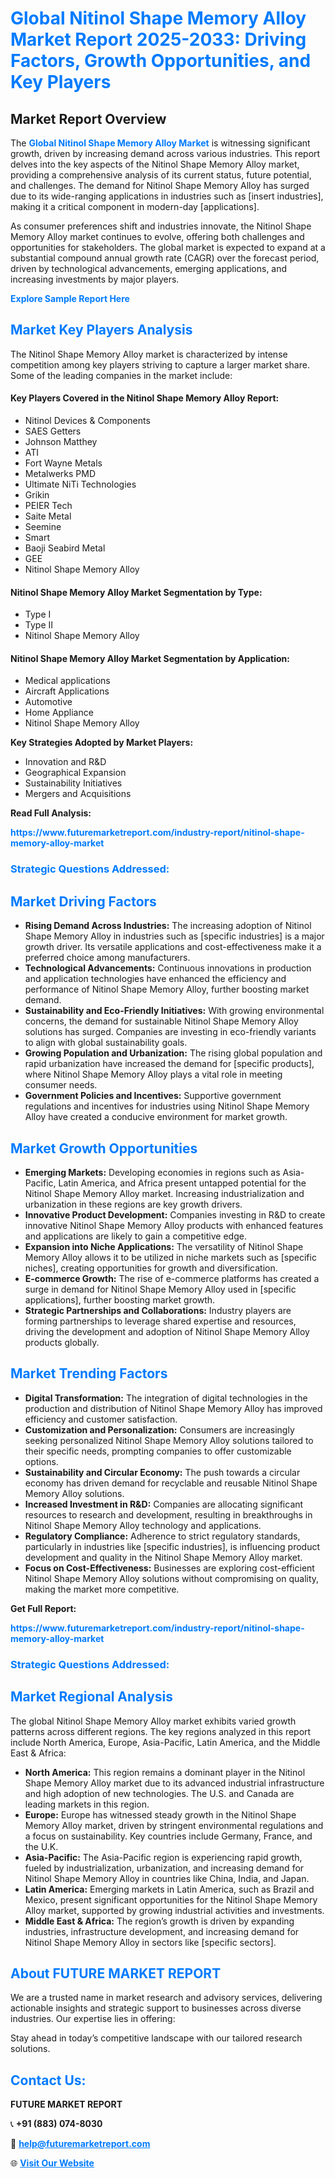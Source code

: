 <h1 style="color: #007BFF;">Global Nitinol Shape Memory Alloy Market Report 2025-2033: Driving Factors, Growth Opportunities, and Key Players</h1>

<section id="overview">
<h2>Market Report Overview</h2>
<p>The <a href="https://www.futuremarketreport.com/industry-report/nitinol-shape-memory-alloy-market" style="color: #007BFF; text-decoration: none;"><strong>Global Nitinol Shape Memory Alloy Market</strong></a> is witnessing significant growth, driven by increasing demand across various industries. This report delves into the key aspects of the Nitinol Shape Memory Alloy market, providing a comprehensive analysis of its current status, future potential, and challenges. The demand for Nitinol Shape Memory Alloy has surged due to its wide-ranging applications in industries such as [insert industries], making it a critical component in modern-day [applications].</p>
<p>As consumer preferences shift and industries innovate, the Nitinol Shape Memory Alloy market continues to evolve, offering both challenges and opportunities for stakeholders. The global market is expected to expand at a substantial compound annual growth rate (CAGR) over the forecast period, driven by technological advancements, emerging applications, and increasing investments by major players.</p>
</section>

<section id="overview">
<p><a href="https://www.futuremarketreport.com/request-sample/reportId=85735" style="color: #007BFF; text-decoration: none;"><strong>Explore Sample Report Here</strong></a></p>
</section>

<section id="key-players">
<h2 style="color: #007BFF;">Market Key Players Analysis</h2>
<p>The Nitinol Shape Memory Alloy market is characterized by intense competition among key players striving to capture a larger market share. Some of the leading companies in the market include:</p>
<h4>Key Players Covered in the Nitinol Shape Memory Alloy Report:</h4>
<ul><li>Nitinol Devices &amp; Components</li><li>SAES Getters</li><li>Johnson Matthey</li><li>ATI</li><li>Fort Wayne Metals</li><li>Metalwerks PMD</li><li>Ultimate NiTi Technologies</li><li>Grikin</li><li>PEIER Tech</li><li>Saite Metal</li><li>Seemine</li><li>Smart</li><li>Baoji Seabird Metal</li><li>GEE</li><li>Nitinol Shape Memory Alloy</li></ul>
<h4>Nitinol Shape Memory Alloy Market Segmentation by Type:</h4>
<ul><li>Type I</li><li>Type II</li><li>Nitinol Shape Memory Alloy</li></ul>

<h4>Nitinol Shape Memory Alloy Market Segmentation by Application:</h4>
<ul><li>Medical applications</li><li>Aircraft Applications</li><li>Automotive</li><li>Home Appliance</li><li>Nitinol Shape Memory Alloy</li></ul>
<p><strong>Key Strategies Adopted by Market Players:</strong></p>
<ul>
<li>Innovation and R&D</li>
<li>Geographical Expansion</li>
<li>Sustainability Initiatives</li>
<li>Mergers and Acquisitions</li>
</ul>
</section>

<section>
<p><strong>Read Full Analysis: </strong></p><a href="https://www.futuremarketreport.com/industry-report/nitinol-shape-memory-alloy-market" style="color: #007BFF; text-decoration: none;"><strong>https://www.futuremarketreport.com/industry-report/nitinol-shape-memory-alloy-market</strong></a>
<h3 style="color: #007BFF;">Strategic Questions Addressed:</h3>
</section>

<section id="driving-factors">
<h2 style="color: #007BFF;">Market Driving Factors</h2>
<ul>
<li><strong>Rising Demand Across Industries:</strong> The increasing adoption of Nitinol Shape Memory Alloy in industries such as [specific industries] is a major growth driver. Its versatile applications and cost-effectiveness make it a preferred choice among manufacturers.</li>
<li><strong>Technological Advancements:</strong> Continuous innovations in production and application technologies have enhanced the efficiency and performance of Nitinol Shape Memory Alloy, further boosting market demand.</li>
<li><strong>Sustainability and Eco-Friendly Initiatives:</strong> With growing environmental concerns, the demand for sustainable Nitinol Shape Memory Alloy solutions has surged. Companies are investing in eco-friendly variants to align with global sustainability goals.</li>
<li><strong>Growing Population and Urbanization:</strong> The rising global population and rapid urbanization have increased the demand for [specific products], where Nitinol Shape Memory Alloy plays a vital role in meeting consumer needs.</li>
<li><strong>Government Policies and Incentives:</strong> Supportive government regulations and incentives for industries using Nitinol Shape Memory Alloy have created a conducive environment for market growth.</li>
</ul>
</section>

<section id="growth-opportunities">
<h2 style="color: #007BFF;">Market Growth Opportunities</h2>
<ul>
<li><strong>Emerging Markets:</strong> Developing economies in regions such as Asia-Pacific, Latin America, and Africa present untapped potential for the Nitinol Shape Memory Alloy market. Increasing industrialization and urbanization in these regions are key growth drivers.</li>
<li><strong>Innovative Product Development:</strong> Companies investing in R&D to create innovative Nitinol Shape Memory Alloy products with enhanced features and applications are likely to gain a competitive edge.</li>
<li><strong>Expansion into Niche Applications:</strong> The versatility of Nitinol Shape Memory Alloy allows it to be utilized in niche markets such as [specific niches], creating opportunities for growth and diversification.</li>
<li><strong>E-commerce Growth:</strong> The rise of e-commerce platforms has created a surge in demand for Nitinol Shape Memory Alloy used in [specific applications], further boosting market growth.</li>
<li><strong>Strategic Partnerships and Collaborations:</strong> Industry players are forming partnerships to leverage shared expertise and resources, driving the development and adoption of Nitinol Shape Memory Alloy products globally.</li>
</ul>
</section>

<section id="trending-factors">
<h2 style="color: #007BFF;">Market Trending Factors</h2>
<ul>
<li><strong>Digital Transformation:</strong> The integration of digital technologies in the production and distribution of Nitinol Shape Memory Alloy has improved efficiency and customer satisfaction.</li>
<li><strong>Customization and Personalization:</strong> Consumers are increasingly seeking personalized Nitinol Shape Memory Alloy solutions tailored to their specific needs, prompting companies to offer customizable options.</li>
<li><strong>Sustainability and Circular Economy:</strong> The push towards a circular economy has driven demand for recyclable and reusable Nitinol Shape Memory Alloy solutions.</li>
<li><strong>Increased Investment in R&D:</strong> Companies are allocating significant resources to research and development, resulting in breakthroughs in Nitinol Shape Memory Alloy technology and applications.</li>
<li><strong>Regulatory Compliance:</strong> Adherence to strict regulatory standards, particularly in industries like [specific industries], is influencing product development and quality in the Nitinol Shape Memory Alloy market.</li>
<li><strong>Focus on Cost-Effectiveness:</strong> Businesses are exploring cost-efficient Nitinol Shape Memory Alloy solutions without compromising on quality, making the market more competitive.</li>
</ul>
</section>

<section>
<p><strong>Get Full Report: </strong></p><a href="https://www.futuremarketreport.com/industry-report/nitinol-shape-memory-alloy-market" style="color: #007BFF; text-decoration: none;"><strong>https://www.futuremarketreport.com/industry-report/nitinol-shape-memory-alloy-market</strong></a>
<h3 style="color: #007BFF;">Strategic Questions Addressed:</h3>
</section>


<section id="regional-analysis">
<h2 style="color: #007BFF;">Market Regional Analysis</h2>
<p>The global Nitinol Shape Memory Alloy market exhibits varied growth patterns across different regions. The key regions analyzed in this report include North America, Europe, Asia-Pacific, Latin America, and the Middle East & Africa:</p>
<ul>
<li><strong>North America:</strong> This region remains a dominant player in the Nitinol Shape Memory Alloy market due to its advanced industrial infrastructure and high adoption of new technologies. The U.S. and Canada are leading markets in this region.</li>
<li><strong>Europe:</strong> Europe has witnessed steady growth in the Nitinol Shape Memory Alloy market, driven by stringent environmental regulations and a focus on sustainability. Key countries include Germany, France, and the U.K.</li>
<li><strong>Asia-Pacific:</strong> The Asia-Pacific region is experiencing rapid growth, fueled by industrialization, urbanization, and increasing demand for Nitinol Shape Memory Alloy in countries like China, India, and Japan.</li>
<li><strong>Latin America:</strong> Emerging markets in Latin America, such as Brazil and Mexico, present significant opportunities for the Nitinol Shape Memory Alloy market, supported by growing industrial activities and investments.</li>
<li><strong>Middle East & Africa:</strong> The region’s growth is driven by expanding industries, infrastructure development, and increasing demand for Nitinol Shape Memory Alloy in sectors like [specific sectors].</li>
</ul>
</section>

<footer>
<h2 style="color: #007BFF;">About FUTURE MARKET REPORT</h2>
<p>We are a trusted name in market research and advisory services, delivering actionable insights and strategic support to businesses across diverse industries. Our expertise lies in offering:</p>

<p>Stay ahead in today’s competitive landscape with our tailored research solutions.</p>

<h2 style="color: #007BFF;">Contact Us:</h2>
<p><strong>FUTURE MARKET REPORT</strong></p>
<p>📞 <strong>+91 (883) 074-8030</strong></p>
<p>📧 <strong><a href="mailto:help@futuremarketreport.com" style="color: #007BFF;">help@futuremarketreport.com</a></strong></p>
<p>🌐 <strong><a href="https://www.futuremarketreport.com/" style="color: #007BFF;">Visit Our Website</a></strong></p>
</footer>